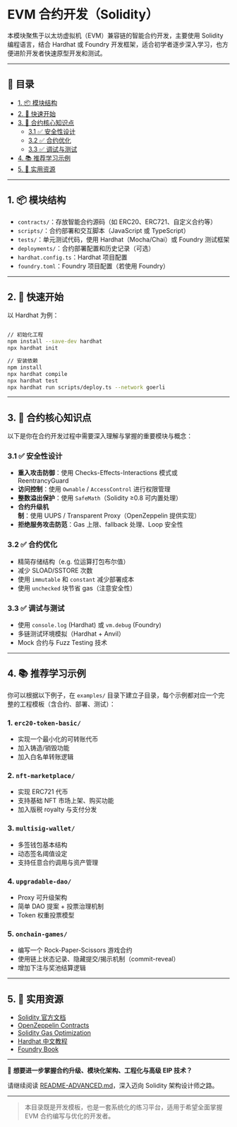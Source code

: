 # EVM 合约开发（Solidity）

本模块聚焦于以太坊虚拟机（EVM）兼容链的智能合约开发，主要使用 Solidity 编程语言，结合 Hardhat 或 Foundry 开发框架，适合初学者逐步深入学习，也方便进阶开发者快速原型开发和测试。

---

## 📖 目录

- [1. 📦 模块结构](#1-模块结构)
- [2. 🚀 快速开始](#2-快速开始)
- [3. 🧠 合约核心知识点](#3-合约核心知识点)
  - [3.1 ✅ 安全性设计](#31-安全性设计)
  - [3.2 ✅ 合约优化](#32-合约优化)
  - [3.3 ✅ 调试与测试](#33-调试与测试)
- [4. 📚 推荐学习示例](#4-推荐学习示例)
- [5. 🔗 实用资源](#5-实用资源)

---

## 1. 📦 模块结构

- `contracts/`：存放智能合约源码（如 ERC20、ERC721、自定义合约等）
- `scripts/`：合约部署和交互脚本（JavaScript 或 TypeScript）
- `tests/`：单元测试代码，使用 Hardhat（Mocha/Chai）或 Foundry 测试框架
- `deployments/`：合约部署配置和历史记录（可选）
- `hardhat.config.ts`：Hardhat 项目配置
- `foundry.toml`：Foundry 项目配置（若使用 Foundry）

---

## 2. 🚀 快速开始

以 Hardhat 为例：

```bash

// 初始化工程
npm install --save-dev hardhat
npx hardhat init

// 安装依赖
npm install
npx hardhat compile
npx hardhat test
npx hardhat run scripts/deploy.ts --network goerli
```

---

## 3. 🧠 合约核心知识点

以下是你在合约开发过程中需要深入理解与掌握的重要模块与概念：

### 3.1 ✅ 安全性设计

- **重入攻击防御**：使用 Checks-Effects-Interactions 模式或 ReentrancyGuard
- **访问控制**：使用 `Ownable` / `AccessControl` 进行权限管理
- **整数溢出保护**：使用 `SafeMath`（Solidity ≥0.8 可内置处理）
- **合约升级机制**：使用 UUPS / Transparent Proxy（OpenZeppelin 提供实现）
- **拒绝服务攻击防范**：Gas 上限、fallback 处理、Loop 安全性

### 3.2 ✅ 合约优化

- 精简存储结构（e.g. 位运算打包布尔值）
- 减少 SLOAD/SSTORE 次数
- 使用 `immutable` 和 `constant` 减少部署成本
- 使用 `unchecked` 块节省 gas（注意安全性）

### 3.3 ✅ 调试与测试

- 使用 `console.log` (Hardhat) 或 `vm.debug` (Foundry)
- 多链测试环境模拟（Hardhat + Anvil）
- Mock 合约与 Fuzz Testing 技术

---

## 4. 📚 推荐学习示例

你可以根据以下例子，在 `examples/` 目录下建立子目录，每个示例都对应一个完整的工程模板（含合约、部署、测试）：

### 1. `erc20-token-basic/`

- 实现一个最小化的可转账代币
- 加入铸造/销毁功能
- 加入白名单转账逻辑

### 2. `nft-marketplace/`

- 实现 ERC721 代币
- 支持基础 NFT 市场上架、购买功能
- 加入版税 royalty 与支付分发

### 3. `multisig-wallet/`

- 多签钱包基本结构
- 动态签名阈值设定
- 支持任意合约调用与资产管理

### 4. `upgradable-dao/`

- Proxy 可升级架构
- 简单 DAO 提案 + 投票治理机制
- Token 权重投票模型

### 5. `onchain-games/`

- 编写一个 Rock-Paper-Scissors 游戏合约
- 使用链上状态记录、隐藏提交/揭示机制（commit-reveal）
- 增加下注与奖池结算逻辑

---

## 5. 🔗 实用资源

- [Solidity 官方文档](https://docs.soliditylang.org/)
- [OpenZeppelin Contracts](https://github.com/OpenZeppelin/openzeppelin-contracts)
- [Solidity Gas Optimization](https://github.com/ChilliBits/solidity-gas-optimization-handbook)
- [Hardhat 中文教程](https://learnblockchain.cn/docs/hardhat/)
- [Foundry Book](https://book.getfoundry.sh/)

---

📘 **想要进一步掌握合约升级、模块化架构、工程化与高级 EIP 技术？**

请继续阅读 [README-ADVANCED.md](./README-ADVANCED.md)，深入迈向 Solidity 架构设计师之路。

---

> 本目录既是开发模板，也是一套系统化的练习平台，适用于希望全面掌握 EVM 合约编写与优化的开发者。